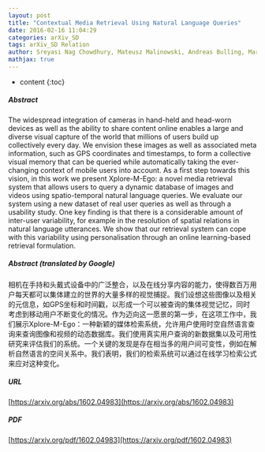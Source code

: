 ```yaml
---
layout: post
title: "Contextual Media Retrieval Using Natural Language Queries"
date: 2016-02-16 11:04:29
categories: arXiv_SD
tags: arXiv_SD Relation
author: Sreyasi Nag Chowdhury, Mateusz Malinowski, Andreas Bulling, Mario Fritz
mathjax: true
---
```


* content
{:toc}

##### Abstract
The widespread integration of cameras in hand-held and head-worn devices as well as the ability to share content online enables a large and diverse visual capture of the world that millions of users build up collectively every day. We envision these images as well as associated meta information, such as GPS coordinates and timestamps, to form a collective visual memory that can be queried while automatically taking the ever-changing context of mobile users into account. As a first step towards this vision, in this work we present Xplore-M-Ego: a novel media retrieval system that allows users to query a dynamic database of images and videos using spatio-temporal natural language queries. We evaluate our system using a new dataset of real user queries as well as through a usability study. One key finding is that there is a considerable amount of inter-user variability, for example in the resolution of spatial relations in natural language utterances. We show that our retrieval system can cope with this variability using personalisation through an online learning-based retrieval formulation.

##### Abstract (translated by Google)
相机在手持和头戴式设备中的广泛整合，以及在线分享内容的能力，使得数百万用户每天都可以集体建立的世界的大量多样的视觉捕捉。我们设想这些图像以及相关的元信息，如GPS坐标和时间戳，以形成一个可以被查询的集体视觉记忆，同时考虑到移动用户不断变化的情况。作为迈向这一愿景的第一步，在这项工作中，我们展示Xplore-M-Ego：一种新颖的媒体检索系统，允许用户使用时空自然语言查询来查询图像和视频的动态数据库。我们使用真实用户查询的新数据集以及可用性研究来评估我们的系统。一个关键的发现是存在相当多的用户间可变性，例如在解析自然语言的空间关系中。我们表明，我们的检索系统可以通过在线学习检索公式来应对这种变化。

##### URL
[https://arxiv.org/abs/1602.04983](https://arxiv.org/abs/1602.04983)

##### PDF
[https://arxiv.org/pdf/1602.04983](https://arxiv.org/pdf/1602.04983)

